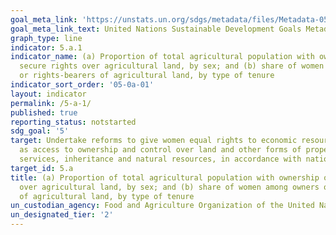 ```yaml
---
goal_meta_link: 'https://unstats.un.org/sdgs/metadata/files/Metadata-05-0a-01.pdf'
goal_meta_link_text: United Nations Sustainable Development Goals Metadata
graph_type: line
indicator: 5.a.1
indicator_name: (a) Proportion of total agricultural population with ownership or
  secure rights over agricultural land, by sex; and (b) share of women among owners
  or rights-bearers of agricultural land, by type of tenure
indicator_sort_order: '05-0a-01'
layout: indicator
permalink: /5-a-1/
published: true
reporting_status: notstarted
sdg_goal: '5'
target: Undertake reforms to give women equal rights to economic resources, as well
  as access to ownership and control over land and other forms of property, financial
  services, inheritance and natural resources, in accordance with national laws
target_id: 5.a
title: (a) Proportion of total agricultural population with ownership or secure rights
  over agricultural land, by sex; and (b) share of women among owners or rights-bearers
  of agricultural land, by type of tenure
un_custodian_agency: Food and Agriculture Organization of the United Nations (FAO)
un_designated_tier: '2'
---
```

